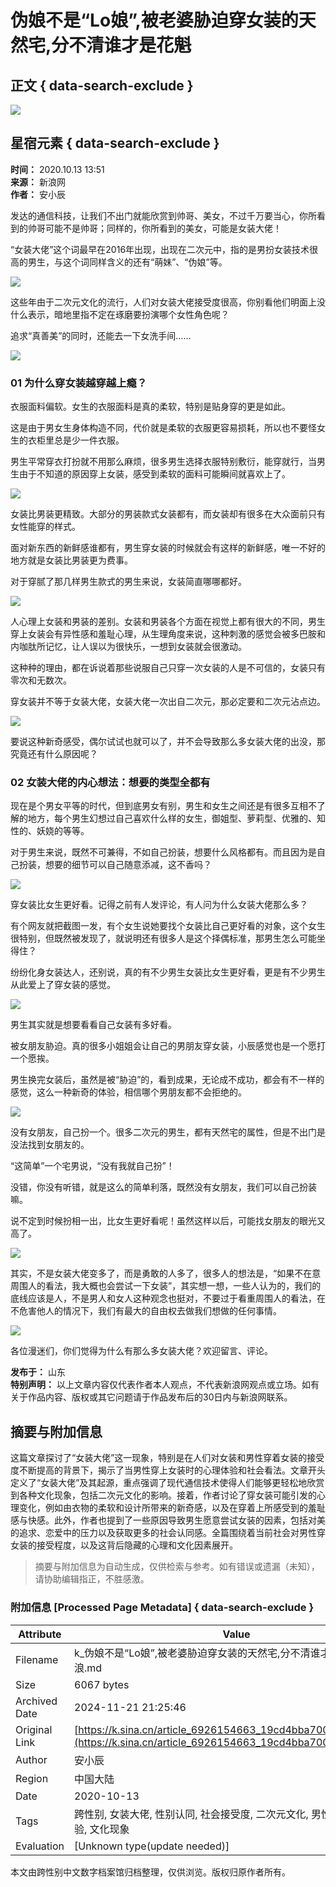 # 伪娘不是“Lo娘”,被老婆胁迫穿女装的天然宅,分不清谁才是花魁

## 正文 { data-search-exclude }


![](https://n.sinaimg.cn/sinacn10211/360/w180h180/20191010/46b8-ifrwayx4534833.jpg)

## 星宿元素 { data-search-exclude }

**时间：** 2020.10.13 13:51  
**来源：** 新浪网  
**作者：** 安小辰  

发达的通信科技，让我们不出门就能欣赏到帅哥、美女，不过千万要当心，你所看到的帅哥可能不是帅哥；同样的，你所看到的美女，可能是女装大佬！

“女装大佬”这个词最早在2016年出现，出现在二次元中，指的是男扮女装技术很高的男生，与这个词同样含义的还有“萌妹”、“伪娘”等。

![](http://k.sinaimg.cn/n/sinakd20201013ac/224/w640h384/20201013/1168-kakmcxe4600927.jpg/w700d1q75cms.jpg)

这些年由于二次元文化的流行，人们对女装大佬接受度很高，你别看他们明面上没什么表示，暗地里指不定在琢磨要扮演哪个女性角色呢？

追求“真善美”的同时，还能去一下女洗手间……

![](http://k.sinaimg.cn/n/sinakd20201013ac/223/w640h383/20201013/05c1-kakmcxe4600922.jpg/w700d1q75cms.jpg)

### 01 为什么穿女装越穿越上瘾？

衣服面料偏软。女生的衣服面料是真的柔软，特别是贴身穿的更是如此。

这是由于男女生身体构造不同，代价就是柔软的衣服更容易损耗，所以也不要怪女生的衣柜里总是少一件衣服。

男生平常穿衣打扮就不用那么麻烦，很多男生选择衣服特别敷衍，能穿就行，当男生由于不知道的原因穿上女装，感受到柔软的面料可能瞬间就喜欢上了。

![](http://k.sinaimg.cn/n/sinakd20201013ac/224/w640h384/20201013/e53d-kakmcxe4600937.jpg/w700d1q75cms.jpg)

女装比男装更精致。大部分的男装款式女装都有，而女装却有很多在大众面前只有女性能穿的样式。

面对新东西的新鲜感谁都有，男生穿女装的时候就会有这样的新鲜感，唯一不好的地方就是女装比男装更为费事。

对于穿腻了那几样男生款式的男生来说，女装简直哪哪都好。

![](http://k.sinaimg.cn/n/sinakd20201013ac/224/w640h384/20201013/7990-kakmcxe4600928.jpg/w700d1q75cms.jpg)

人心理上女装和男装的差别。女装和男装各个方面在视觉上都有很大的不同，男生穿上女装会有异性感和羞耻心理，从生理角度来说，这种刺激的感觉会被多巴胺和内咖肽所记忆，让人误以为很快乐，一想到女装就会很激动。

这种种的理由，都在诉说着那些说服自己只穿一次女装的人是不可信的，女装只有零次和无数次。

穿女装并不等于女装大佬，女装大佬一次出自二次元，那必定要和二次元沾点边。

![](http://k.sinaimg.cn/n/sinakd20201013ac/224/w640h384/20201013/15a5-kakmcxe4600933.jpg/w700d1q75cms.jpg)

要说这种新奇感受，偶尔试试也就可以了，并不会导致那么多女装大佬的出没，那究竟还有什么原因呢？

### 02 女装大佬的内心想法：想要的类型全都有

现在是个男女平等的时代，但到底男女有别，男生和女生之间还是有很多互相不了解的地方，每个男生幻想过自己喜欢什么样的女生，御姐型、萝莉型、优雅的、知性的、妖娆的等等。

对于男生来说，既然不可兼得，不如自己扮装，想要什么风格都有。而且因为是自己扮装，想要的细节可以自己随意添减，这不香吗？

![](http://k.sinaimg.cn/n/sinakd20201013ac/224/w640h384/20201013/0ffd-kakmcxe4600924.jpg/w700d1q75cms.jpg)

穿女装比女生更好看。记得之前有人发评论，有人问为什么女装大佬那么多？

有个网友就把截图一发，有个女生说她要找个女装比自己更好看的对象，这个女生很特别，但既然被发现了，就说明还有很多人是这个择偶标准，那男生怎么可能坐得住？

纷纷化身女装达人，还别说，真的有不少男生女装比女生更好看，更是有不少男生从此爱上了穿女装的感觉。

![](http://k.sinaimg.cn/n/sinakd20201013ac/209/w640h369/20201013/e928-kakmcxe4600923.jpg/w700d1q75cms.jpg)

男生其实就是想要看看自己女装有多好看。

被女朋友胁迫。真的很多小姐姐会让自己的男朋友穿女装，小辰感觉也是一个愿打一个愿挨。

男生换完女装后，虽然是被“胁迫”的，看到成果，无论成不成功，都会有不一样的感觉，这么一种新奇的体验，相信哪个男朋友都不会拒绝的。

![](http://k.sinaimg.cn/n/sinakd20201013ac/238/w640h398/20201013/4bd9-kakmcxe4600930.jpg/w700d1q75cms.jpg)

没有女朋友，自己扮一个。很多二次元的男生，都有天然宅的属性，但是不出门是没法找到女朋友的。

“这简单”一个宅男说，“没有我就自己扮”！

没错，你没有听错，就是这么的简单利落，既然没有女朋友，我们可以自己扮装嘛。

说不定到时候扮相一出，比女生更好看呢！虽然这样以后，可能找女朋友的眼光又高了。

![](http://k.sinaimg.cn/n/sinakd20201013ac/224/w640h384/20201013/5288-kakmcxe4600925.jpg/w700d1q75cms.jpg)

其实，不是女装大佬变多了，而是勇敢的人多了，很多人的想法是，“如果不在意周围人的看法，我大概也会尝试一下女装”，其实想一想，一些人认为的，我们的底线应该是人，不是男人和女人这种观念也挺对，不要过于看重周围人的看法，在不危害他人的情况下，我们有最大的自由权去做我们想做的任何事情。

![](http://k.sinaimg.cn/n/sinakd20201013ac/224/w640h384/20201013/9458-kakmcxe4600932.jpg/w700d1q75cms.jpg)

各位漫迷们，你们觉得为什么有那么多女装大佬？欢迎留言、评论。

**发布于：** 山东  
**特别声明：** 以上文章内容仅代表作者本人观点，不代表新浪网观点或立场。如有关于作品内容、版权或其它问题请于作品发布后的30日内与新浪网联系。
<!-- tcd_original_link https://k.sina.cn/article_6926154663_19cd4bba700100pwsr.html -->
## 摘要与附加信息

<!-- tcd_abstract -->
这篇文章探讨了“女装大佬”这一现象，特别是在人们对女装和男性穿着女装的接受度不断提高的背景下，揭示了当男性穿上女装时的心理体验和社会看法。文章开头定义了“女装大佬”及其起源，重点强调了现代通信技术使得人们能够更轻松地欣赏到各种文化现象，包括二次元文化的影响。接着，作者讨论了穿女装可能引发的心理变化，例如由衣物的柔软和设计所带来的新奇感，以及在穿着上所感受到的羞耻感与快感。此外，作者也提到了一些原因导致男生愿意尝试女装的因素，包括对美的追求、恋爱中的压力以及获取更多的社会认同感。全篇围绕着当前社会对男性穿女装的接受程度，以及这背后隐藏的心理和文化因素展开。
<!-- tcd_abstract_end -->

> 摘要与附加信息为自动生成，仅供检索与参考。如有错误或遗漏（未知），请协助编辑指正，不胜感激。

### 附加信息 [Processed Page Metadata] { data-search-exclude }

| Attribute       | Value                                  |
|-----------------|----------------------------------------|
| Filename        | k_伪娘不是“Lo娘”,被老婆胁迫穿女装的天然宅,分不清谁才是花魁_-_新浪.md                             |
| Size            | 6067 bytes                           |
| Archived Date   | 2024-11-21 21:25:46                             |
| Original Link   | [https://k.sina.cn/article_6926154663_19cd4bba700100pwsr.html](https://k.sina.cn/article_6926154663_19cd4bba700100pwsr.html)                       |
| Author          | 安小辰                               |
| Region          | 中国大陆                               |
| Date            | 2020-10-13                                 |
| Tags            | 跨性别, 女装大佬, 性别认同, 社会接受度, 二次元文化, 男性穿女装, 心理体验, 文化现象                                 |
| Evaluation            | [Unknown type(update needed)]                                 |
<!-- tcd_table_end -->

本文由跨性别中文数字档案馆归档整理，仅供浏览。版权归原作者所有。
